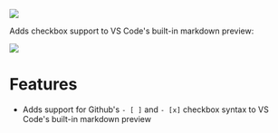 [![](https://vsmarketplacebadge.apphb.com/version/bierner.markdown-checkbox.svg)](https://marketplace.visualstudio.com/items?itemName=bierner.markdown-checkbox)

Adds checkbox support to VS Code's built-in markdown preview:

![](https://github.com/mjbvz/vscode-markdown-checkboxes/raw/master/docs/example.png)

# Features 
- Adds support for Github's `- [ ]` and `- [x]` checkbox syntax to VS Code's built-in markdown preview
